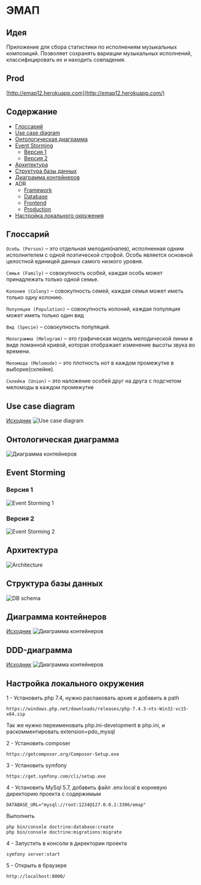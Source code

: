 # ЭМАП

## Идея
Приложение для сбора статистики по исполнениям музыкальных композиций. Позволяет сохранять вариации музыкальных исполнений, классифицировать их и находить совпадения.

## Prod
[http://emap12.herokuapp.com](http://emap12.herokuapp.com/)

## Содержание
* [Глоссарий](#глоссарий)
* [Use case diagram](#Use-case-diagram)
* [Онтологическая диаграмма](#онтологическая-диаграмма)
* [Event Storming](#event-storming)
  * [Версия 1](#версия-1)
  * [Версия 2](#версия-2)
* [Архитектура](#архитектура)
* [Структура базы данных](#структура-базы-данных)
* [Диаграмма контейнеров](#диаграмма-контейнеров)
* ADR
  * [Framework](/docs/server_framework.md)
  * [Database](/docs/database_server.md)
  * [Frontend](/docs/frontend.md)
  * [Production](/docs/production.md)
* [Настройка локального окружения](#настройка-локального-окружения)

## Глоссарий
`Особь (Person)` – это отдельная мелодия(напев), исполненная одним исполнителем с одной поэтической строфой. Особь является основной целостной единицей данных самого низкого уровня.

`Семья (Family)` – совокупность особей, каждая особь может принадлежать только одной семье.

`Колония (Colony)` – совокупность семей, каждая семья может иметь только одну колонию.

`Популяция (Population)` – совокупность колоний, каждая популяция может иметь только один вид

`Вид (Specie)` – совокупность популяций.

`Мелограмма (Melogram)` – это графическая модель мелодической линии в виде ломанной кривой, которая отображает изменение высоты звука во времени.

`Меломода (Melomode)` – это плотность нот в каждом промежутке в выборке(склейке).

`Склейка (Union)` – это наложение особей друг на друга с подсчетом меломоды в каждом промежутке

## Use case diagram
[Исходник](/docs/usecase.pu)
![Use case diagram](/docs/usecase.jpg)  

## Онтологическая диаграмма
![Диаграмма контейнеров](/docs/onto_diagram.jpg)

## Event Storming
### Версия 1
![Event Storming 1](/docs/event_storming1.png)
### Версия 2
![Event Storming 2](/docs/event_storming2.png)

## Архитектура
![Architecture](/docs/architecture.png)

## Структура базы данных
![DB schema](/docs/db_schema.png)

## Диаграмма контейнеров
[Исходник](/docs/diagram(PlantUML).pu)
![Диаграмма контейнеров](/docs/сontainer_diagram.jpg)

## DDD-диаграмма
[Исходник](/docs/arhitecture.pu)
![Диаграмма контейнеров](/docs/DDD.jpg)

## Настройка локального окружения

1 - Установить php 7.4, нужно распаковать архив и добавить в path
```
https://windows.php.net/downloads/releases/php-7.4.3-nts-Win32-vc15-x64.zip
```
Так же нужно переименовать php.ini-development в php.ini, и раскомментировать extension=pdo_mysql

2 - Установить composer 
```
https://getcomposer.org/Composer-Setup.exe
```
3 - Установить symfony
```
https://get.symfony.com/cli/setup.exe
```
4 - Установить MySql 5.7, добавить файл .env.local в корневую директорию проекта с содержимым
```
DATABASE_URL="mysql://root:1234@127.0.0.1:3306/emap"
```
Выполнить
```
php bin/console doctrine:database:create
php bin/console doctrine:migrations:migrate
```

4 - Запустить в консоли в директории проекта
```
symfony server:start
```
5 - Открыть в браузере
```
http://localhost:8000/
```

